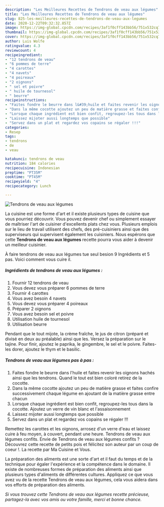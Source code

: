 ```yaml
---
description: "Les Meilleures Recettes de Tendrons de veau aux légumes"
title: "Les Meilleures Recettes de Tendrons de veau aux légumes"
slug: 825-les-meilleures-recettes-de-tendrons-de-veau-aux-legumes
date: 2020-12-22T09:32:32.857Z
image: https://img-global.cpcdn.com/recipes/3af1f0cff143bb56/751x532cq70/tendrons-de-veau-aux-legumes-photo-principale-de-la-recette.jpg
thumbnail: https://img-global.cpcdn.com/recipes/3af1f0cff143bb56/751x532cq70/tendrons-de-veau-aux-legumes-photo-principale-de-la-recette.jpg
cover: https://img-global.cpcdn.com/recipes/3af1f0cff143bb56/751x532cq70/tendrons-de-veau-aux-legumes-photo-principale-de-la-recette.jpg
author: Luis Wolfe
ratingvalue: 4.3
reviewcount: 4
recipeingredient:
- "12 tendrons de veau"
- "6 pommes de terre"
- "4 carottes"
- "4 navets"
- "4 poireaux"
- "2 oignons"
- " sel et poivre"
- " huile de tournesol"
- " beurre"
recipeinstructions:
- "Faites fondre le beurre dans l&#39;huile et faites revenir les oignons hachés ainsi que les tendrons. Quand le tout est bien coloré retirez de la cocotte."
- "Dans la même cocotte ajoutez un peu de matière grasse et faites confire successivement chaque légume en ajoutant de la matière grasse entre chacun"
- "Lorsque chaque ingrédient est bien confit, regroupez-les tous dans la cocotte. Ajoutez un verre de vin blanc et l&#39;assaisonnement"
- "Laissez mijoter aussi longtemps que possible"
- "Servez dans un plat et regardez vos copains se régaler !!!"
categories:
- Resep
tags:
- tendrons
- de
- veau

katakunci: tendrons de veau 
nutrition: 184 calories
recipecuisine: Indonesian
preptime: "PT35M"
cooktime: "PT45M"
recipeyield: "4"
recipecategory: Lunch

---
```



![Tendrons de veau aux légumes](https://img-global.cpcdn.com/recipes/3af1f0cff143bb56/751x532cq70/tendrons-de-veau-aux-legumes-photo-principale-de-la-recette.jpg)

La cuisine est une forme d'art et il existe plusieurs types de cuisine que vous pourriez découvrir. Vous pouvez devenir chef ou simplement essayer de maîtriser l'art de cuisiner d'excellents plats chez vous. Plusieurs emplois sur le lieu de travail utilisent des chefs, des pré-cuisiniers ainsi que des superviseurs qui supervisent également les cuisiniers. Nous espérons que cette <strong> Tendrons de veau aux légumes </strong> recette pourra vous aider à devenir un meilleur cuisinier.

<!--inarticleads1-->

À faire tendrons de veau aux légumes tue seul besion 9 Ingrédients et 5 pas. Voici comment vous cuire il.

##### Ingrédients de tendrons de veau aux légumes :

1. Fournir 12 tendrons de veau
1. Vous devez vous préparer 6 pommes de terre
1. Fournir 4 carottes
1. Vous avez besoin 4 navets
1. Vous devez vous préparer 4 poireaux
1. Préparer 2 oignons
1. Vous avez besoin  sel et poivre
1. Utilisation  huile de tournesol
1. Utilisation  beurre


Pendant que le tout mijote, la crème fraîche, le jus de citron (préparé et divisé en deux au préalable) ainsi que les. Versez la préparation sur le tajine. Pour finir, ajoutez le paprika, le gingembre, le sel et le poivre. Faites-les dorer, ajoutez le thym et le basilic. 

<!--inarticleads2-->

##### Tendrons de veau aux légumes pas à pas :

1. Faites fondre le beurre dans l&#39;huile et faites revenir les oignons hachés ainsi que les tendrons. Quand le tout est bien coloré retirez de la cocotte.
1. Dans la même cocotte ajoutez un peu de matière grasse et faites confire successivement chaque légume en ajoutant de la matière grasse entre chacun
1. Lorsque chaque ingrédient est bien confit, regroupez-les tous dans la cocotte. Ajoutez un verre de vin blanc et l&#39;assaisonnement
1. Laissez mijoter aussi longtemps que possible
1. Servez dans un plat et regardez vos copains se régaler !!!


Remettez les carottes et les oignons, arrosez d&#39;un verre d&#39;eau et laissez cuire à feu moyen, à couvert, pendant une heure. Tendrons de veau aux légumes confits. Envie de Tendrons de veau aux légumes confits ? Découvrez cette recette de petits pois et félicitez son auteur par un coup de coeur !. La recette par Ma Cuisine et Vous. 

<!--inarticleads1-->

<p>
La préparation des aliments est une sorte d'art et il faut du temps et de la technique pour égaler l'expérience et la compétence dans le domaine. Il existe de nombreuses formes de préparation des aliments ainsi que plusieurs types d'aliments de différentes cultures. Appliquez ce que vous avez vu de la recette Tendrons de veau aux légumes, cela vous aidera dans vos efforts de préparation des aliments.
</p>

<p>
<i>Si vous trouvez cette Tendrons de veau aux légumes recette précieuse, partagez-la avec vos amis ou votre famille, merci et bonne chance.</i>
</p>
